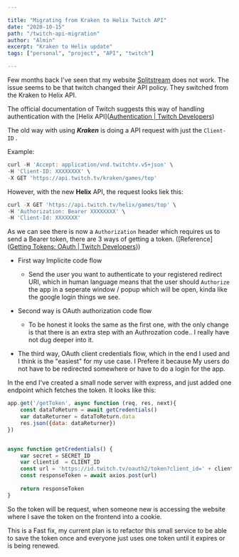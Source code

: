 ```yaml
---

title: "Migrating from Kraken to Helix Twitch API"
date: "2020-10-15"
path: "/twitch-api-migration"
author: "Almin"
excerpt: "Kraken to Helix update"
tags: ["personal", "project", "API", "twitch"]

---
```


Few months back I've seen that my website [Splitstream](https://splitstream.net/) does not work. The issue seems to be that twitch changed their API policy. They switched from the Kraken to Helix API.

The official documentation of Twitch suggests this way of handling authentication with the [Helix API]([Authentication | Twitch Developers](https://dev.twitch.tv/docs/authentication))

The old way with using ***Kraken*** is doing a API request with just the `Client-ID` .

Example:

```js
curl -H 'Accept: application/vnd.twitchtv.v5+json' \
-H 'Client-ID: XXXXXXXX' \
-X GET 'https://api.twitch.tv/kraken/games/top'
```

However, with the new **Helix** API, the request looks liek this:

```js
curl -X GET 'https://api.twitch.tv/helix/games/top' \
-H 'Authorization: Bearer XXXXXXXX' \
-H 'Client-Id: XXXXXXX'
```

As we can see there is now a `Authorization` header which requires us to send a Bearer token, there are 3 ways of getting a token. ([Reference]([Getting Tokens: OAuth | Twitch Developers](https://dev.twitch.tv/docs/authentication/getting-tokens-oauth)))

- First way Implicite code flow
  
  - Send the user you want to authenticate to your registered redirect URI, which in human language means that the user should `Authorize` the app in a seperate window / popup which will be open, kinda like the google login things we see.
    
- Second way is OAuth authorization code flow
  
  - To be honest it looks the same as the first one, with the only change is that there is an extra step with an Authrozation code.. I really have not dug deeper into it.
    
- The third way, OAuth client credentials flow, which in the end I used and I think is the "easiest" for my use case. I Prefere it because My users do not have to be redirected somewhere or have to do a login for the app.
  

In the end I've created a small node server with express, and just added one endpoint which fetches the token. It looks like this:

```javascript
app.get('/getToken', async function (req, res, next){
    const dataToReturn = await getCredentials()
    var dataReturner = dataToReturn.data
    res.json({data: dataReturner})
})


async function getCredentials() {
    var secret = SECRET_ID
    var clientid  = CLIENT_ID
    const url = 'https://id.twitch.tv/oauth2/token?client_id=' + clientid + '&client_secret=' + secret + '&grant_type=client_credentials'
    const responseToken = await axios.post(url)
    
    return responseToken
}
```

So the token will be request, when someone new is accessing the website where I save the token on the frontend into a cookie.

This is a Fast fix, my current plan is to refactor this small service to be able to save the token once and everyone just uses one token until it expires or is being renewed.